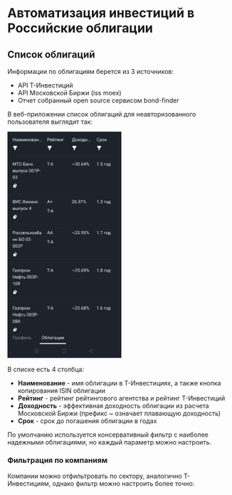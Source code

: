 # Автоматизация инвестиций в Российские облигации

## Список облигаций

Информации по облигациям берется из 3 источников:
- API Т-Инвестиций
- API Московской Биржи (iss moex)
- Отчет собранный open source сервисом bond-finder

В веб-приложении список облигаций для неавторизованного пользователя выглядит так:

<img src="assets/bond-list.jpg" alt="Список облигаций" width="256">

В списке есть 4 столбца:
- **Наименование** - имя облигации в Т-Инвестициях, а также кнопка копирования ISIN облигации
- **Рейтинг** - рейтинг рейтингового агентства и рейтинг Т-Инвестиций
- **Доходность** - эффективная доходность облигации из расчета Московской Биржи (префикс ~ означает плавающую доходность)
- **Срок** - срок до погашения облигации в годах

По умолчанию используется консервативный фильтр с наиболее надежными облигациями, но каждый параметр можно настроить.

### Фильтрация по компаниям

Компании можно отфильтровать по сектору, аналогично Т-Инвестициям, однако фильтр можно настроить более точно:

